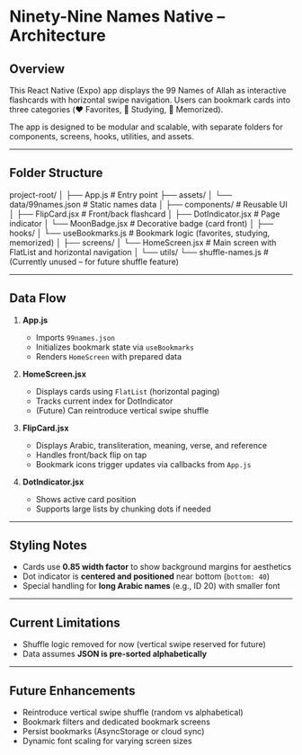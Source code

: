 # Ninety-Nine Names Native – Architecture

## Overview
This React Native (Expo) app displays the 99 Names of Allah as interactive flashcards with horizontal swipe navigation. Users can bookmark cards into three categories (❤️ Favorites, 📖 Studying, 🧠 Memorized).  

The app is designed to be modular and scalable, with separate folders for components, screens, hooks, utilities, and assets.

---

## Folder Structure

project-root/
│
├── App.js # Entry point
├── assets/
│ └── data/99names.json # Static names data
│
├── components/ # Reusable UI
│ ├── FlipCard.jsx # Front/back flashcard
│ ├── DotIndicator.jsx # Page indicator
│ └── MoonBadge.jsx # Decorative badge (card front)
│
├── hooks/
│ └── useBookmarks.js # Bookmark logic (favorites, studying, memorized)
│
├── screens/
│ └── HomeScreen.jsx # Main screen with FlatList and horizontal navigation
│
└── utils/
└── shuffle-names.js # (Currently unused – for future shuffle feature)

---

## Data Flow

1. **App.js**
   - Imports `99names.json`
   - Initializes bookmark state via `useBookmarks`
   - Renders `HomeScreen` with prepared data

2. **HomeScreen.jsx**
   - Displays cards using `FlatList` (horizontal paging)
   - Tracks current index for DotIndicator
   - (Future) Can reintroduce vertical swipe shuffle

3. **FlipCard.jsx**
   - Displays Arabic, transliteration, meaning, verse, and reference
   - Handles front/back flip on tap
   - Bookmark icons trigger updates via callbacks from `App.js`

4. **DotIndicator.jsx**
   - Shows active card position
   - Supports large lists by chunking dots if needed

---

## Styling Notes

- Cards use **0.85 width factor** to show background margins for aesthetics
- Dot indicator is **centered and positioned** near bottom (`bottom: 40`)
- Special handling for **long Arabic names** (e.g., ID 20) with smaller font

---

## Current Limitations

- Shuffle logic removed for now (vertical swipe reserved for future)
- Data assumes **JSON is pre-sorted alphabetically**

---

## Future Enhancements

- Reintroduce vertical swipe shuffle (random vs alphabetical)
- Bookmark filters and dedicated bookmark screens
- Persist bookmarks (AsyncStorage or cloud sync)
- Dynamic font scaling for varying screen sizes
